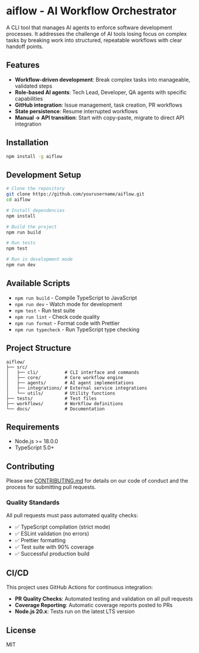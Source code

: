 # aiflow - AI Workflow Orchestrator

A CLI tool that manages AI agents to enforce software development processes. It addresses the challenge of AI tools losing focus on complex tasks by breaking work into structured, repeatable workflows with clear handoff points.

## Features

- **Workflow-driven development**: Break complex tasks into manageable, validated steps
- **Role-based AI agents**: Tech Lead, Developer, QA agents with specific capabilities
- **GitHub integration**: Issue management, task creation, PR workflows
- **State persistence**: Resume interrupted workflows
- **Manual → API transition**: Start with copy-paste, migrate to direct API integration

## Installation

```bash
npm install -g aiflow
```

## Development Setup

```bash
# Clone the repository
git clone https://github.com/yourusername/aiflow.git
cd aiflow

# Install dependencies
npm install

# Build the project
npm run build

# Run tests
npm test

# Run in development mode
npm run dev
```

## Available Scripts

- `npm run build` - Compile TypeScript to JavaScript
- `npm run dev` - Watch mode for development
- `npm test` - Run test suite
- `npm run lint` - Check code quality
- `npm run format` - Format code with Prettier
- `npm run typecheck` - Run TypeScript type checking

## Project Structure

```
aiflow/
├── src/
│   ├── cli/          # CLI interface and commands
│   ├── core/         # Core workflow engine
│   ├── agents/       # AI agent implementations
│   ├── integrations/ # External service integrations
│   └── utils/        # Utility functions
├── tests/            # Test files
├── workflows/        # Workflow definitions
└── docs/             # Documentation
```

## Requirements

- Node.js >= 18.0.0
- TypeScript 5.0+

## Contributing

Please see [CONTRIBUTING.md](docs/CONTRIBUTING.md) for details on our code of conduct and the process for submitting pull requests.

### Quality Standards

All pull requests must pass automated quality checks:
- ✅ TypeScript compilation (strict mode)
- ✅ ESLint validation (no errors)
- ✅ Prettier formatting
- ✅ Test suite with 90% coverage
- ✅ Successful production build

## CI/CD

This project uses GitHub Actions for continuous integration:
- **PR Quality Checks**: Automated testing and validation on all pull requests
- **Coverage Reporting**: Automatic coverage reports posted to PRs
- **Node.js 20.x**: Tests run on the latest LTS version

## License

MIT
